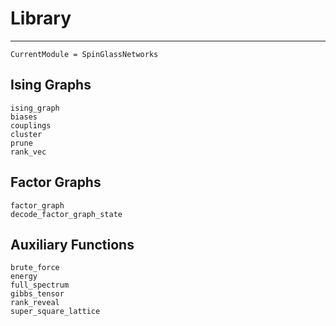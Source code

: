 # Library

---

```@meta
CurrentModule = SpinGlassNetworks
```

## Ising Graphs

```@docs
ising_graph
biases
couplings
cluster
prune
rank_vec
```

## Factor Graphs

```@docs
factor_graph
decode_factor_graph_state
```

## Auxiliary Functions

```@docs
brute_force
energy
full_spectrum
gibbs_tensor
rank_reveal
super_square_lattice
```